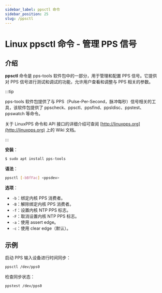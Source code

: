 ```yaml
---
sidebar_label: ppsctl 命令
sidebar_position: 25
slug: /ppsctl
---
```


# Linux ppsctl 命令 - 管理 PPS 信号



## 介绍

**ppsctl** 命令是 pps-tools 软件包中的一部分，用于管理和配置 PPS 信号。它提供对 PPS 信号进行测试和调试的功能，允许用户查看和调整与 PPS 相关的参数。

:::tip

pps-tools 软件包提供了与 PPS（Pulse-Per-Second，脉冲每秒）信号相关的工具，该软件包提供了 ppscheck、ppsctl、ppsfind、ppsldisc、ppstest、ppswatch 等命令。

关于 LinuxPPS 命令和 API 接口的详细介绍可查阅 [http://linuxpps.org](http://linuxpps.org) 上的 Wiki 文档。

:::

**安装**：

```bash
$ sudo apt install pps-tools
```

**语法**：

```bash
ppsctl [-bBfFac] <ppsdev>
```

**选项**：

- `-b`：绑定内核 PPS 消费者。
- `-B`：解除绑定内核 PPS 消费者。
- `-f`：设置内核 NTP PPS 标志。
- `-F`：取消设置内核 NTP PPS 标志。
- `-a`：使用 assert edge。
- `-c`：使用 clear edge（默认）。



## 示例

启动 PPS 输入设备进行时间同步：

```bash
ppsctl /dev/pps0
```

检查同步状态：

```bash
ppstest /dev/pps0
```

